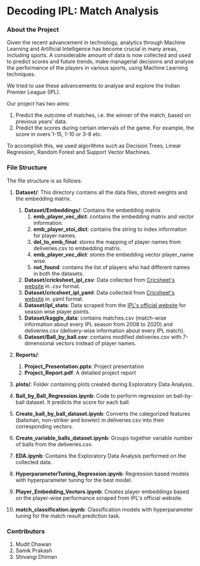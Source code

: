 # Decoding IPL: Match Analysis

### About the Project

Given the recent advancement in technology, analytics
through Machine Learning and Artificial Intelligence has
become crucial in many areas, including sports. A considerable amount of data is now collected and used to predict
scores and future trends, make managerial decisions and
analyse the performance of the players in various sports,
using Machine Learning techniques. 

We tried to use these
advancements to analyse and explore the Indian Premier
League (IPL). 

Our project has two aims: 
1. Predict the outcome of matches, i.e. the winner of the match, based on previous years’ data. 
2. Predict the scores during certain intervals of the game. For example, the score in overs 1-15, 1-10 or 3-8 etc.

To accomplish this, we used algorithms such as Decision Trees, Linear
Regression, Random Forest and Support Vector Machines.


### File Structure

The file structure is as follows:

1. **Dataset/**: This directory contains all the data files, stored weights and the embedding matrix. 
    1. **Dataset/Embeddings/**: Contains the embedding matrix 
        1. **emb_player_vec_dict**: contains the embedding matrix and vector information.
        2. **emb_player_stoi_dict**: contains the string to index information for player names.
        3. **del_to_emb_final**: stores the mapping of player names from deliveries.csv to embedding matrix.
        4. **emb_player_vec_dict**: stores the embedding vector player_name wise.
        5. **not_found**: contains the list of players who had different names in both the datasets.
    2. **Dataset/cricksheet_ipl_csv**: Data collected from [Cricsheet's website](https://cricsheet.org/) in .csv format.
    3. **Dataset/cricsheet_ipl_yaml**:  Data collected from [Cricsheet's website](https://cricsheet.org/) in .yaml format.  
    4. **Dataset/ipl_stats**: Data scraped from the [IPL's official website](https://www.iplt20.com/) for season wise player points.
    5. **Dataset/kaggle_data**: contains matches.csv (match-wise information about every IPL season from 2008 to 2020) and deliveries.csv (delivery-wise information about every IPL match).
    6. **Dataset/Ball_by_ball.csv**: contains modified deliveries.csv with 7-dimensional vectors instead of player names.

2. **Reports/**: 
    1. **Project_Presentation.pptx**: Project presentation
    2. **Project_Report.pdf**: A detailed project report

3. **plots/**: Folder containing plots created during Exploratory Data Analysis.

4. **Ball_by_Ball_Regression.ipynb**: Code to perform regression on ball-by-ball dataset. It predicts the score for each ball.

5. **Create_ball_by_ball_dataset.ipynb**: Converts the categorized features (batsman, non-striker and bowler) in deliveries.csv into their corresponding vectors.

6. **Create_variable_balls_dataset.ipynb**: Groups together variable number of balls from the deliveries.csv.

7. **EDA.ipynb**: Contains the Exploratory Data Analysis performed on the collected data. 

8. **HyperparameterTuning_Regression.ipynb**: Regression based models with hyperparameter tuning for the best model.

9. **Player_Embedding_Vectors.ipynb**: Creates player embeddings based on the player-wise performance scraped from IPL's official website.

10. **match_classification.ipynb**: Classification models with hyperparameter tuning for the match result prediction task.                         


### Contributors

1. Mudit Dhawan
2. Samik Prakash
3. Shivangi Dhiman





  







